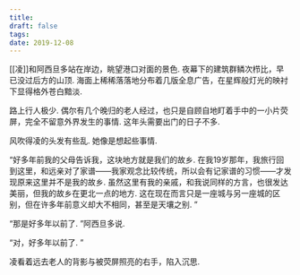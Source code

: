 ```yaml
---
title: 
draft: false
tags: 
date: 2019-12-08
---
```

[[凌]]和阿西旦多站在岸边，眺望港口对面的景色. 夜幕下的建筑群鳞次栉比，早已没过后方的山顶. 海面上稀稀落落地分布着几版全息广告，在星辉般灯光的映衬下显得格外苍白黯淡. 

路上行人极少. 偶尔有几个晚归的老人经过，也只是自顾自地盯着手中的一小片荧屏，完全不留意外界发生的事情. 这年头需要出门的日子不多. 

风吹得凌的头发有些乱. 她像是想起些事情. 

“好多年前我的父母告诉我，这块地方就是我们的故乡. 在我19岁那年，我旅行回到这里，和远亲对了家谱——我家观念比较传统，所以会有记家谱的习惯——才发现原来这里并不是我的故乡. 虽然这里有我的亲戚，和我说同样的方言，也很发达美丽，但我的故乡在更北一点的地方. 这在现在而言只是一座城与另一座城的区别，但在许多年前意义却大不相同，甚至是天壤之别. ”

“那是好多年以前了. ”阿西旦多说.

“对，好多年以前了. ”

凌看着远去老人的背影与被荧屏照亮的右手，陷入沉思.
